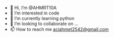 - 👋 Hi, I’m @AHMRT10A
- 👀 I’m interested in code
- 🌱 I’m currently learning python
- 💞️ I’m looking to collaborate on ...
- 📫 How to reach me aciahmet2542@gmail.com

<!---
AHMRT10A/AHMRT10A is a ✨ special ✨ repository because its `README.md` (this file) appears on your GitHub profile.
You can click the Preview link to take a look at your changes.
--->
